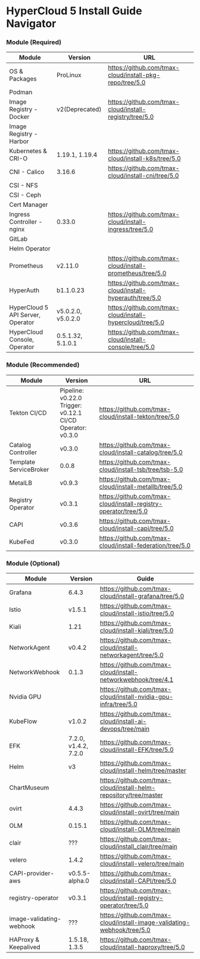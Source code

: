 # HyperCloud 5 Install Guide Navigator

### Module (Required)
| Module                            | Version                                                         | URL                                                              |
| --------------------------------- | --------------------------------------------------------------- | ---------------------------------------------------------------- |
| OS & Packages                     | ProLinux                                                        | https://github.com/tmax-cloud/install-pkg-repo/tree/5.0          |
| Podman                            |                                                                 |                                                                  |
| Image Registry - Docker           | v2(Deprecated)                                                  | https://github.com/tmax-cloud/install-registry/tree/5.0          |
| Image Registry - Harbor           |                                                                 |                                                                  |
| Kubernetes & CRI-O                | 1.19.1, 1.19.4                                                  | https://github.com/tmax-cloud/install-k8s/tree/5.0               |
| CNI - Calico                      | 3.16.6                                                          | https://github.com/tmax-cloud/install-cni/tree/5.0               |
| CSI - NFS                         |                                                                 |                                                                  |
| CSI - Ceph                        |                                                                 |                                                                  |
| Cert Manager                      |                                                                 |                                                                  |
| Ingress Controller - nginx        | 0.33.0                                                          | https://github.com/tmax-cloud/install-ingress/tree/5.0           |
| GitLab                            |                                                                 |                                                                  |
| Helm Operator                     |                                                                 |                                                                  |
| Prometheus                        | v2.11.0                                                         | https://github.com/tmax-cloud/install-prometheus/tree/5.0        |
| HyperAuth                         | b1.1.0.23                                                       | https://github.com/tmax-cloud/install-hyperauth/tree/5.0         |
| HyperCloud 5 API Server, Operator | v5.0.2.0, v5.0.2.0                                              | https://github.com/tmax-cloud/install-hypercloud/tree/5.0        |
| HyperCloud Console, Operator      | 0.5.1.32, 5.1.0.1                                               | https://github.com/tmax-cloud/install-console/tree/5.0           |

### Module (Recommended)
| Module                            | Version                                                         | URL                                                              |
| --------------------------------- | --------------------------------------------------------------- | ---------------------------------------------------------------- |
| Tekton CI/CD                      | Pipeline: v0.22.0<br>Trigger: v0.12.1<br>CI/CD Operator: v0.3.0 | https://github.com/tmax-cloud/install-tekton/tree/5.0            |
| Catalog Controller                | v0.3.0                                                          | https://github.com/tmax-cloud/install-catalog/tree/5.0           |
| Template ServiceBroker            | 0.0.8                                                           | https://github.com/tmax-cloud/install-tsb/tree/tsb-5.0           |
| MetalLB                           | v0.9.3                                                          | https://github.com/tmax-cloud/install-metallb/tree/5.0           |
| Registry Operator                 | v0.3.1                                                          | https://github.com/tmax-cloud/install-registry-operator/tree/5.0 |
| CAPI                              | v0.3.6                                                          | https://github.com/tmax-cloud/install-capi/tree/5.0              |
| KubeFed                           | v0.3.0                                                          | https://github.com/tmax-cloud/install-federation/tree/5.0        |

### Module (Optional)
| Module                   | Version              | Guide                                                                   |
| ------------------------ | -------------------- | ----------------------------------------------------------------------- |
| Grafana                  | 6.4.3                | https://github.com/tmax-cloud/install-grafana/tree/5.0                  |
| Istio                    | v1.5.1               | https://github.com/tmax-cloud/install-istio/tree/5.0                    |
| Kiali                    | 1.21                 | https://github.com/tmax-cloud/install-kiali/tree/5.0                    |
| NetworkAgent             | v0.4.2               | https://github.com/tmax-cloud/install-networkagent/tree/5.0             |
| NetworkWebhook           | 0.1.3                | https://github.com/tmax-cloud/install-networkwebhook/tree/4.1           |
| Nvidia GPU               |                      | https://github.com/tmax-cloud/install-nvidia-gpu-infra/tree/5.0         |
| KubeFlow                 | v1.0.2               | https://github.com/tmax-cloud/install-ai-devops/tree/main               |
| EFK                      | 7.2.0, v1.4.2, 7.2.0 | https://github.com/tmax-cloud/install-EFK/tree/5.0                      |
| Helm                     | v3                   | https://github.com/tmax-cloud/install-helm/tree/master                  |
| ChartMuseum              |                      | https://github.com/tmax-cloud/install-helm-repository/tree/master       |
| ovirt                    | 4.4.3                | https://github.com/tmax-cloud/install-ovirt/tree/main                   |
| OLM                      | 0.15.1               | https://github.com/tmax-cloud/install-OLM/tree/main                     |
| clair                    | ???                  | https://github.com/tmax-cloud/install_clair/tree/main                   |
| velero                   | 1.4.2                | https://github.com/tmax-cloud/install-velero/tree/main                  |
| CAPI-provider-aws        | v0.5.5-alpha.0       | https://github.com/tmax-cloud/install-CAPI/tree/5.0                     |
| registry-operator        | v0.3.1               | https://github.com/tmax-cloud/install-registry-operator/tree/5.0        |
| image-validating-webhook | ???                  | https://github.com/tmax-cloud/install-image-validating-webhook/tree/5.0 |
| HAProxy & Keepalived     | 1.5.18, 1.3.5        | https://github.com/tmax-cloud/install-haproxy/tree/5.0 |
